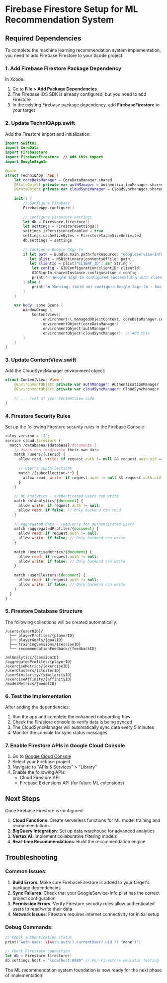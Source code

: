 # Firebase Firestore Setup for ML Recommendation System

## Required Dependencies

To complete the machine learning recommendation system implementation, you need to add Firebase Firestore to your Xcode project.

### 1. Add Firebase Firestore Package Dependency

In Xcode:
1. Go to **File > Add Package Dependencies**
2. The Firebase iOS SDK is already configured, but you need to add Firestore
3. In the existing Firebase package dependency, add **FirebaseFirestore** to your target

### 2. Update TechnIQApp.swift

Add the Firestore import and initialization:

```swift
import SwiftUI
import CoreData
import FirebaseCore
import FirebaseFirestore  // Add this import
import GoogleSignIn

@main
struct TechnIQApp: App {
    let coreDataManager = CoreDataManager.shared
    @StateObject private var authManager = AuthenticationManager.shared
    @StateObject private var cloudSyncManager = CloudSyncManager.shared  // Add this
    
    init() {
        // Configure Firebase
        FirebaseApp.configure()
        
        // Configure Firestore settings
        let db = Firestore.firestore()
        let settings = FirestoreSettings()
        settings.isPersistenceEnabled = true
        settings.cacheSizeBytes = FirestoreCacheSizeUnlimited
        db.settings = settings
        
        // Configure Google Sign-In
        if let path = Bundle.main.path(forResource: "GoogleService-Info", ofType: "plist"),
           let plist = NSDictionary(contentsOfFile: path),
           let clientId = plist["CLIENT_ID"] as? String {
            let config = GIDConfiguration(clientID: clientId)
            GIDSignIn.sharedInstance.configuration = config
            print("✅ Google Sign-In configured successfully with client ID: \(clientId)")
        } else {
            print("❌ Warning: Could not configure Google Sign-In - GoogleService-Info.plist not found or invalid")
        }
    }
    
    var body: some Scene {
        WindowGroup {
            ContentView()
                .environment(\.managedObjectContext, coreDataManager.context)
                .environmentObject(coreDataManager)
                .environmentObject(authManager)
                .environmentObject(cloudSyncManager)  // Add this
        }
    }
}
```

### 3. Update ContentView.swift

Add the CloudSyncManager environment object:

```swift
struct ContentView: View {
    @EnvironmentObject private var authManager: AuthenticationManager
    @EnvironmentObject private var cloudSyncManager: CloudSyncManager  // Add this
    
    // ... rest of your ContentView code
}
```

### 4. Firestore Security Rules

Set up the following Firestore security rules in the Firebase Console:

```javascript
rules_version = '2';
service cloud.firestore {
  match /databases/{database}/documents {
    // Users can read/write their own data
    match /users/{userId} {
      allow read, write: if request.auth != null && request.auth.uid == userId;
      
      // User's subcollections
      match /{subcollection=**} {
        allow read, write: if request.auth != null && request.auth.uid == userId;
      }
    }
    
    // ML Analytics - authenticated users can write
    match /mlAnalytics/{document} {
      allow write: if request.auth != null;
      allow read: if false; // Only backend can read
    }
    
    // Aggregated data - read-only for authenticated users
    match /aggregatedProfiles/{document} {
      allow read: if request.auth != null;
      allow write: if false; // Only backend can write
    }
    
    match /exerciseMetrics/{document} {
      allow read: if request.auth != null;
      allow write: if false; // Only backend can write
    }
    
    match /userClusters/{document} {
      allow read: if request.auth != null;
      allow write: if false; // Only backend can write
    }
  }
}
```

### 5. Firestore Database Structure

The following collections will be created automatically:

```
/users/{userUID}/
  ├── playerProfiles/{playerID}
  ├── playerGoals/{goalID}
  ├── trainingSessions/{sessionID}
  └── recommendationFeedback/{feedbackID}

/mlAnalytics/{sessionID}
/aggregatedProfiles/{playerID}
/exerciseMetrics/{exerciseID}
/userClusters/{clusterID}
/userSimilarity/{similarityID}
/exerciseAffinity/{affinityID}
/modelMetrics/{modelID}
```

### 6. Test the Implementation

After adding the dependencies:

1. Run the app and complete the enhanced onboarding flow
2. Check the Firestore console to verify data is being synced
3. The CloudSyncManager will automatically sync data every 5 minutes
4. Monitor the console for sync status messages

### 7. Enable Firestore APIs in Google Cloud Console

1. Go to [Google Cloud Console](https://console.cloud.google.com)
2. Select your Firebase project
3. Navigate to "APIs & Services" > "Library"
4. Enable the following APIs:
   - Cloud Firestore API
   - Firebase Extensions API (for future ML extensions)

## Next Steps

Once Firebase Firestore is configured:

1. **Cloud Functions**: Create serverless functions for ML model training and recommendations
2. **BigQuery Integration**: Set up data warehouse for advanced analytics
3. **Vertex AI**: Implement collaborative filtering models
4. **Real-time Recommendations**: Build the recommendation engine

## Troubleshooting

### Common Issues:

1. **Build Errors**: Make sure FirebaseFirestore is added to your target's package dependencies
2. **Sync Failures**: Check that your GoogleService-Info.plist has the correct project configuration
3. **Permission Errors**: Verify Firestore security rules allow authenticated users to read/write their data
4. **Network Issues**: Firestore requires internet connectivity for initial setup

### Debug Commands:

```swift
// Check authentication status
print("Auth user: \(Auth.auth().currentUser?.uid ?? "none")")

// Check Firestore connection
let db = Firestore.firestore()
db.settings.host = "localhost:8080" // For Firestore emulator testing
```

The ML recommendation system foundation is now ready for the next phase of implementation!